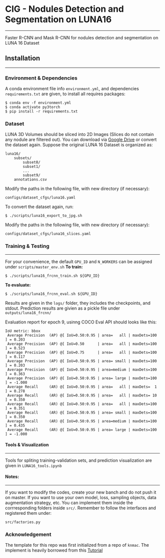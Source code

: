 # CIG - Nodules Detection and Segmentation on LUNA16
------
Faster R-CNN and Mask R-CNN for nodules detection and segmentation on LUNA 16 Dataset 
## Installation
----
### Environment & Dependencies
A conda environment file info `environment.yml`, and dependencies `requirements.txt` are given, to install all requires packages:
```
$ conda env -f environment.yml
$ conda activate py3torch
$ pip install -r requirements.txt
```
### Dataset
LUNA 3D Volumes should be sliced into 2D Images (Slices do not contain any nodule are filtered out). You can download via [Google Drive](https://drive.google.com/file/d/10Hqd3uAAGAGcVJrvJyzVzSyqy0wYwOFJ/view?usp=sharing) or convert the dataset again. Suppose the original LUNA 16 Dataset is organized as:
```
luna16/
    subsets/
        subset0/
        subset1/
        ...
        subset9/
    annotations.csv
```
Modify the paths in the following file, with new directory (if necessary):
```
configs/dataset_cfgs/luna16.yaml
```
To convert the dataset again, run:
```
$ ./scripts/luna16_export_to_jpg.sh
```
Modify the paths in the following file, with new directory (if necessary):
```
configs/dataset_cfgs/luna16_slices.yaml
```

### Training & Testing
------
For your convenience, the default `GPU_ID` and `N_WORKERS` can be assigned under `scripts/master_env.sh` 
**To train:**
```
$ ./scripts/luna16_frcnn_train.sh ${GPU_ID}
```
**To evaluate:**
```
$ ./scripts/luna16_frcnn_eval.sh ${GPU_ID}
```
Results are given in the `logs/` folder, they includes the checkpoints, and stdout. Prediction results are givien as a pickle file under `outputs/luna16_frcnn/`

Evaluation report for epoch 9, usinng COCO Eval API should looks like this:
```
IoU metric: bbox
 Average Precision  (AP) @[ IoU=0.50:0.95 | area=   all | maxDets=100 ] = 0.203
 Average Precision  (AP) @[ IoU=0.50      | area=   all | maxDets=100 ] = 0.523
 Average Precision  (AP) @[ IoU=0.75      | area=   all | maxDets=100 ] = 0.117
 Average Precision  (AP) @[ IoU=0.50:0.95 | area= small | maxDets=100 ] = 0.203
 Average Precision  (AP) @[ IoU=0.50:0.95 | area=medium | maxDets=100 ] = 0.363
 Average Precision  (AP) @[ IoU=0.50:0.95 | area= large | maxDets=100 ] = -1.000
 Average Recall     (AR) @[ IoU=0.50:0.95 | area=   all | maxDets=  1 ] = 0.278
 Average Recall     (AR) @[ IoU=0.50:0.95 | area=   all | maxDets= 10 ] = 0.350
 Average Recall     (AR) @[ IoU=0.50:0.95 | area=   all | maxDets=100 ] = 0.351
 Average Recall     (AR) @[ IoU=0.50:0.95 | area= small | maxDets=100 ] = 0.350
 Average Recall     (AR) @[ IoU=0.50:0.95 | area=medium | maxDets=100 ] = 0.435
 Average Recall     (AR) @[ IoU=0.50:0.95 | area= large | maxDets=100 ] = -1.000

```
#### Tools & Visualization
----
Tools for spliting training-validation sets, and prediction visualization are given in
`LUNA16_tools.ipynb`

#### Notes:
----
If you want to modify the codes, create your new banch and do not push it on master.
If you want to use your own model, loss, sampling objects, data augmentation strategy, etc. You can implement them inside the corrresponding folders inside `src/`. Remember to follow the interfaces and registered them under:
```
src/factories.py
```
### Acknowledgement
The template for this repo was first initialized from a repo of `knmac`.
The implement is heavily borrowed from this [Tutorial](https://pytorch.org/tutorials/intermediate/torchvision_tutorial.html)